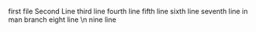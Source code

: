 first file
Second Line 
third line
fourth line
fifth line
sixth line
seventh line in man branch
eight line \n
nine  line